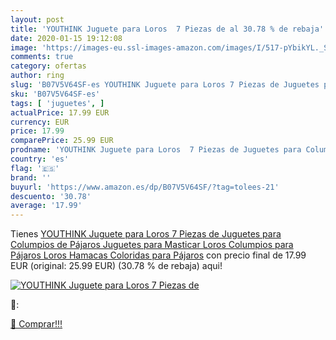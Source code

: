 ```yaml
---
layout: post
title: 'YOUTHINK Juguete para Loros  7 Piezas de al 30.78 % de rebaja'
date: 2020-01-15 19:12:08
image: 'https://images-eu.ssl-images-amazon.com/images/I/517-pYbikYL._SL400_.jpg'
comments: true
category: ofertas
author: ring
slug: 'B07V5V64SF-es YOUTHINK Juguete para Loros 7 Piezas de Juguetes para...'
sku: 'B07V5V64SF-es'
tags: [ 'juguetes', ]
actualPrice: 17.99 EUR
currency: EUR
price: 17.99
comparePrice: 25.99 EUR
prodname: 'YOUTHINK Juguete para Loros  7 Piezas de Juguetes para Columpios de Pájaros  Juguetes para Masticar Loros  Columpios para Pájaros Loros Hamacas Coloridas para Pájaros'
country: 'es'
flag: '🇪🇸'
brand: ''
buyurl: 'https://www.amazon.es/dp/B07V5V64SF/?tag=tolees-21'
descuento: '30.78'
average: '17.99'
---
```


Tienes [YOUTHINK Juguete para Loros  7 Piezas de Juguetes para Columpios de Pájaros  Juguetes para Masticar Loros  Columpios para Pájaros Loros Hamacas Coloridas para Pájaros](https://www.amazon.es/dp/B07V5V64SF/?tag=tolees-21) con precio final de  17.99 EUR (original: 25.99 EUR) (30.78 %  de rebaja) aqui!

[![YOUTHINK Juguete para Loros  7 Piezas de](https://images-eu.ssl-images-amazon.com/images/I/517-pYbikYL._SL400_.jpg)](https://www.amazon.es/dp/B07V5V64SF/?tag=tolees-21)

🔎:


[🛒 Comprar!!!](https://www.amazon.es/dp/B07V5V64SF/?tag=tolees-21)
